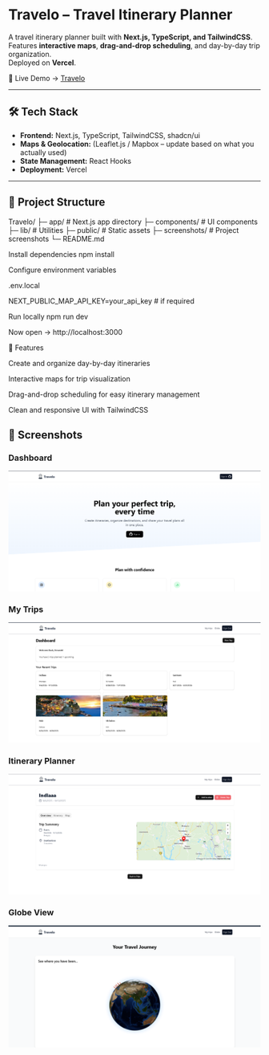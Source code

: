 # Travelo – Travel Itinerary Planner

A travel itinerary planner built with **Next.js, TypeScript, and TailwindCSS**.  
Features **interactive maps**, **drag-and-drop scheduling**, and day-by-day trip organization.  
Deployed on **Vercel**.  

🔗 Live Demo → [Travelo](https://travel-weld-three.vercel.app/)

---

## 🛠 Tech Stack
- **Frontend:** Next.js, TypeScript, TailwindCSS, shadcn/ui  
- **Maps & Geolocation:** (Leaflet.js / Mapbox – update based on what you actually used)  
- **State Management:** React Hooks  
- **Deployment:** Vercel  

---

## 📁 Project Structure
Travelo/
├─ app/ # Next.js app directory
├─ components/ # UI components
├─ lib/ # Utilities
├─ public/ # Static assets
├─ screenshots/ # Project screenshots
└─ README.md

Install dependencies
npm install

Configure environment variables

.env.local

NEXT_PUBLIC_MAP_API_KEY=your_api_key   # if required

Run locally
npm run dev

Now open → http://localhost:3000

🚀 Features

Create and organize day-by-day itineraries

Interactive maps for trip visualization

Drag-and-drop scheduling for easy itinerary management

Clean and responsive UI with TailwindCSS

## 📸 Screenshots

### Dashboard
![Dashboard](./screenshots/Dashboard.png)

### My Trips
![My Trips](./screenshots/Mytrips.png)

### Itinerary Planner
![Itinerary](./screenshots/Itinerary.png)

### Globe View
![Globe](./screenshots/Globe.png)
